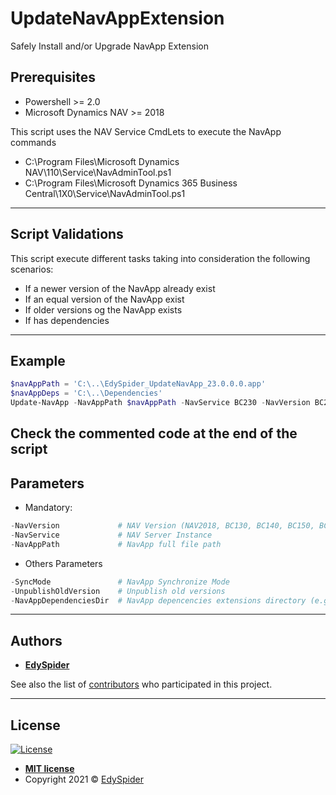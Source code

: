 # UpdateNavAppExtension

Safely Install and/or Upgrade NavApp Extension

## Prerequisites

* Powershell >= 2.0
* Microsoft Dynamics NAV >= 2018

This script uses the NAV Service CmdLets to execute the NavApp commands
* C:\Program Files\Microsoft Dynamics NAV\110\Service\NavAdminTool.ps1
* C:\Program Files\Microsoft Dynamics 365 Business Central\1X0\Service\NavAdminTool.ps1

---

## Script Validations

This script execute different tasks taking into consideration the following scenarios:
* If a newer version of the NavApp already exist
* If an equal version of the NavApp exist
* If older versions og the NavApp exists
* If has dependencies

---

## Example

```powershell
$navAppPath = 'C:\..\EdySpider_UpdateNavApp_23.0.0.0.app'
$navAppDeps = 'C:\..\Dependencies'
Update-NavApp -NavAppPath $navAppPath -NavService BC230 -NavVersion BC230 -SyncMode ForceSync -UnpublishOldVersion -NavAppDependenciesDir $navAppDeps.
```
Check the commented code at the end of the script
---

## Parameters

* Mandatory:

```powershell
-NavVersion             # NAV Version (NAV2018, BC130, BC140, BC150, BC160, BC170, BC180, BC190, BC200, BC210, BC220, BC230)
-NavService             # NAV Server Instance
-NavAppPath             # NavApp full file path
```

* Others Parameters

```powershell
-SyncMode               # NavApp Synchronize Mode
-UnpublishOldVersion    # Unpublish old versions
-NavAppDependenciesDir  # NavApp depencencies extensions directory (e.g.: Customer extension customizations)
```

---

## Authors

* [**EdySpider**](https://github.com/edyspider)

See also the list of [contributors](https://github.com/edyspider/UpdateNavAppExtension/contributors) who participated in this project.

---

## License

[![License](http://img.shields.io/:license-mit-blue.svg?style=flat-square)](http://badges.mit-license.org)

* **[MIT license](https://github.com/edyspider/UpdateNavAppExtension/blob/master/LICENSE)**
* Copyright 2021 © <a href="https://github.com/edyspider/" target="_blank">EdySpider